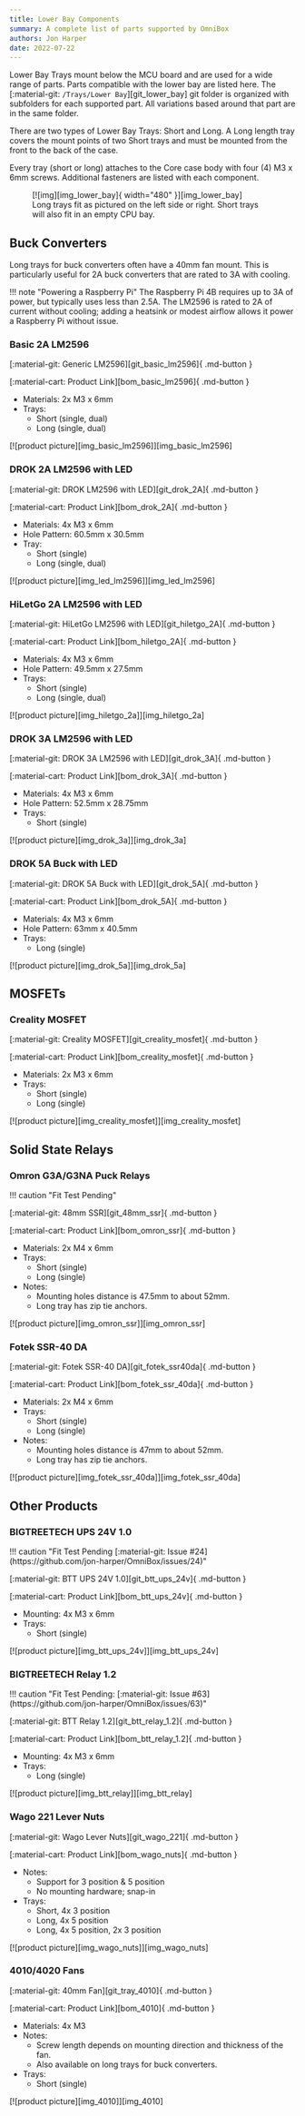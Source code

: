 ```yaml
---
title: Lower Bay Components
summary: A complete list of parts supported by OmniBox
authors: Jon Harper
date: 2022-07-22
---
```


Lower Bay Trays mount below the MCU board and are used for a wide range of parts. Parts compatible with the lower bay are listed here. The [:material-git: `/Trays/Lower Bay`][git_lower_bay] git folder is organized with subfolders for each supported part. All variations based around that part are in the same folder.

There are two types of Lower Bay Trays: Short and Long. A Long length tray covers the mount points of two Short trays and must be mounted from the front to the back of the case.

Every tray (short or long) attaches to the Core case body with four (4) M3 x 6mm screws. Additional fasteners are listed with each component.

<figure markdown>
  [![img][img_lower_bay]{ width="480" }][img_lower_bay]
  <figcaption>Long trays fit as pictured on the left side or right. Short trays will also fit in an empty CPU bay.</figcaption>
</figure>

<!-- Template 
<div markdown class="jh-grid-container jh-grid-2">
<div markdown class="jh-grid-para">
[:material-git: ][git_]{ .md-button }

[:material-cart: Product Link][bom_]{ .md-button }

- Mounting:
- Trays:
</div>
<div markdown class="jh-grid-img">
[![product picture][img_]][img_]
</div>
</div>
-->

## Buck Converters

Long trays for buck converters often have a 40mm fan mount. This is particularly useful for 2A buck converters that are rated to 3A with cooling.

!!! note "Powering a Raspberry Pi"
    The Raspberry Pi 4B requires up to 3A of power, but typically uses less than 2.5A.  The LM2596 is rated to 2A of current without cooling; adding a heatsink or modest airflow allows it power a Raspberry Pi without issue.

### Basic 2A LM2596

<div markdown class="jh-grid-container jh-grid-2">
<div markdown class="jh-grid-para">
[:material-git: Generic LM2596][git_basic_lm2596]{ .md-button }

[:material-cart: Product Link][bom_basic_lm2596]{ .md-button }

- Materials: 2x M3 x 6mm
- Trays:
    - Short (single, dual)
    - Long (single, dual)
</div>
<div markdown class="jh-grid-img">
[![product picture][img_basic_lm2596]][img_basic_lm2596]
</div>
</div>

### DROK 2A LM2596 with LED

<div markdown class="jh-grid-container jh-grid-2">
<div markdown class="jh-grid-para">
[:material-git: DROK LM2596 with LED][git_drok_2A]{ .md-button }

[:material-cart: Product Link][bom_drok_2A]{ .md-button }

- Materials: 4x M3 x 6mm
- Hole Pattern: 60.5mm x 30.5mm
- Tray:
    - Short (single)
    - Long (single, dual)
</div>
<div markdown class="jh-grid-img">
[![product picture][img_led_lm2596]][img_led_lm2596]
</div>
</div>

### HiLetGo 2A LM2596 with LED

<div markdown class="jh-grid-container jh-grid-2">
<div markdown class="jh-grid-para">
[:material-git: HiLetGo LM2596 with LED][git_hiletgo_2A]{ .md-button }

[:material-cart: Product Link][bom_hiletgo_2A]{ .md-button }

- Materials: 4x M3 x 6mm
- Hole Pattern: 49.5mm x 27.5mm 
- Trays:
    - Short (single)
    - Long (single, dual)
</div>
<div markdown class="jh-grid-img">
[![product picture][img_hiletgo_2a]][img_hiletgo_2a]
</div>
</div>

### DROK 3A LM2596 with LED

<div markdown class="jh-grid-container jh-grid-2">
<div markdown class="jh-grid-para">
[:material-git: DROK 3A LM2596 with LED][git_drok_3A]{ .md-button }

[:material-cart: Product Link][bom_drok_3A]{ .md-button }

- Materials: 4x M3 x 6mm
- Hole Pattern: 52.5mm x 28.75mm
- Trays:
    - Short (single)
</div>
<div markdown class="jh-grid-img">
[![product picture][img_drok_3a]][img_drok_3a]
</div>
</div>

### DROK 5A Buck with LED

<div markdown class="jh-grid-container jh-grid-2">
<div markdown class="jh-grid-para">
[:material-git: DROK 5A Buck with LED][git_drok_5A]{ .md-button }

[:material-cart: Product Link][bom_drok_5A]{ .md-button }

- Materials: 4x M3 x 6mm
- Hole Pattern: 63mm x 40.5mm
- Trays: 
    - Long (single)
</div>
<div markdown class="jh-grid-img">
[![product picture][img_drok_5a]][img_drok_5a]
</div>
</div>

## MOSFETs

### Creality MOSFET 

<div markdown class="jh-grid-container jh-grid-2">
<div markdown class="jh-grid-para">
[:material-git: Creality MOSFET][git_creality_mosfet]{ .md-button }

[:material-cart: Product Link][bom_creality_mosfet]{ .md-button }

- Materials: 2x M3 x 6mm
- Trays:
    - Short (single)
    - Long (single)
</div>
<div markdown class="jh-grid-img">
[![product picture][img_creality_mosfet]][img_creality_mosfet]
</div>
</div>

## Solid State Relays

### Omron G3A/G3NA Puck Relays

<div markdown class="jh-grid-container jh-grid-2">
<div markdown class="jh-grid-para">
!!! caution "Fit Test Pending"

[:material-git: 48mm SSR][git_48mm_ssr]{ .md-button }

[:material-cart: Product Link][bom_omron_ssr]{ .md-button }

- Materials: 2x M4 x 6mm
- Trays:
    - Short (single)
    - Long (single)
- Notes: 
    - Mounting holes distance is 47.5mm to about 52mm.
    - Long tray has zip tie anchors. 
</div>
<div markdown class="jh-grid-img">
[![product picture][img_omron_ssr]][img_omron_ssr]
</div>
</div>

### Fotek SSR-40 DA 

<div markdown class="jh-grid-container jh-grid-2">
<div markdown class="jh-grid-para">
[:material-git: Fotek SSR-40 DA][git_fotek_ssr40da]{ .md-button }

[:material-cart: Product Link][bom_fotek_ssr_40da]{ .md-button }

- Materials: 2x M4 x 6mm
- Trays:
    - Short (single)
    - Long (single)
- Notes: 
    - Mounting holes distance is 47mm to about 52mm.
    - Long tray has zip tie anchors.
</div>
<div markdown class="jh-grid-img">
[![product picture][img_fotek_ssr_40da]][img_fotek_ssr_40da]
</div>
</div>

## Other Products

### BIGTREETECH UPS 24V 1.0 

<div markdown class="jh-grid-container jh-grid-2">
<div markdown class="jh-grid-para">
!!! caution "Fit Test Pending [:material-git: Issue #24](https://github.com/jon-harper/OmniBox/issues/24)"

[:material-git: BTT UPS 24V 1.0][git_btt_ups_24v]{ .md-button }

[:material-cart: Product Link][bom_btt_ups_24v]{ .md-button }

- Mounting: 4x M3 x 6mm
- Trays:
    - Short (single)
</div>
<div markdown class="jh-grid-img">
[![product picture][img_btt_ups_24v]][img_btt_ups_24v]
</div>
</div>

### BIGTREETECH Relay 1.2

<div markdown class="jh-grid-container jh-grid-2">
<div markdown class="jh-grid-para">
!!! caution "Fit Test Pending: [:material-git: Issue #63](https://github.com/jon-harper/OmniBox/issues/63)"

[:material-git: BTT Relay 1.2][git_btt_relay_1.2]{ .md-button }

[:material-cart: Product Link][bom_btt_relay_1.2]{ .md-button }

- Mounting: 4x M3 x 6mm
- Trays:
    - Long (single)
</div>
<div markdown class="jh-grid-img">
[![product picture][img_btt_relay]][img_btt_relay]
</div>
</div>

### Wago 221 Lever Nuts 

<div markdown class="jh-grid-container jh-grid-2">
<div markdown class="jh-grid-para">
[:material-git: Wago Lever Nuts][git_wago_221]{ .md-button }

[:material-cart: Product Link][bom_wago_nuts]{ .md-button }

- Notes: 
    - Support for 3 position & 5 position
    - No mounting hardware; snap-in
- Trays:
    - Short, 4x 3 position
    - Long, 4x 5 position
    - Long, 4x 5 position, 2x 3 position
</div>
<div markdown class="jh-grid-img">
[![product picture][img_wago_nuts]][img_wago_nuts]
</div>
</div>

### 4010/4020 Fans 

<div markdown class="jh-grid-container jh-grid-2">
<div markdown class="jh-grid-para">
[:material-git: 40mm Fan][git_tray_4010]{ .md-button }

[:material-cart: Product Link][bom_4010]{ .md-button }

- Materials: 4x M3
- Notes:
    - Screw length depends on mounting direction and thickness of the fan.
    - Also available on long trays for buck converters.
- Trays:
    - Short (single)
</div>
<div markdown class="jh-grid-img">
[![product picture][img_4010]][img_4010]
</div>
</div>

[img_lower_bay]: ../img/components/lower_bay.png
[img_drok_3a]: ../img/parts/buck_3a_drok.jpg
[img_drok_5a]: ../img/parts/buck_5a_drok.jpg
[img_basic_lm2596]: ../img/parts/lm2596.jpg
[img_led_lm2596]: ../img/parts/lm2596_led.jpg
[img_creality_mosfet]: ../img/parts/mosfet_creality.jpeg
[img_fotek_ssr_40da]: ../img/parts/fotek_ssr-40_da.jpeg
[img_hiletgo_2a]: ../img/parts/lm2596_led_2.jpg
[img_wago_nuts]: ../img/parts/wago_nuts.jpg
[img_btt_ups_24v]: ../img/parts/btt_ups_24v.jpg
[img_4010]: ../img/parts/fan_4010.jpg
[img_btt_relay]: ../img/parts/btt_relay_1.2.jpg
[img_omron_ssr]: ../img/parts/omron_ssr.jpg